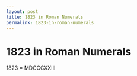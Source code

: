 ```yaml
---
layout: post
title: 1823 in Roman Numerals
permalink: 1823-in-roman-numerals
---
```


# 1823 in Roman Numerals

1823 = MDCCCXXIII
